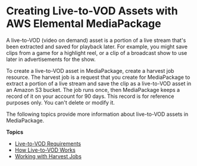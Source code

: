 # Creating Live\-to\-VOD Assets with AWS Elemental MediaPackage<a name="ltov"></a>

A live\-to\-VOD \(video on demand\) asset is a portion of a live stream that's been extracted and saved for playback later\. For example, you might save clips from a game for a highlight reel, or a clip of a broadcast show to use later in advertisements for the show\.

To create a live\-to\-VOD asset in MediaPackage, create a harvest job resource\. The harvest job is a request that you create for MediaPackage to extract a portion of a live stream and save the clip as a live\-to\-VOD asset in an Amazon S3 bucket\. The job runs once, then MediaPackage keeps a record of it on your account for 90 days\. This record is for reference purposes only\. You can't delete or modify it\.

The following topics provide more information about live\-to\-VOD assets in MediaPackage\.

**Topics**
+ [Live\-to\-VOD Requirements](ltov-reqmts.md)
+ [How Live\-to\-VOD Works](ltov-how.md)
+ [Working with Harvest Jobs](harvest-jobs.md)